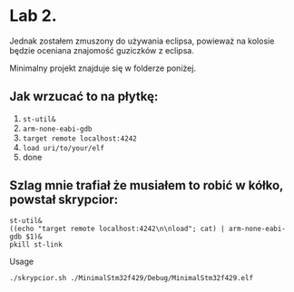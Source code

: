 # Lab 2.

Jednak zostałem zmuszony do używania eclipsa, powieważ na kolosie będzie oceniana znajomość guziczków z eclipsa. <br>

Minimalny projekt znajduje się w folderze poniżej. <br>

## Jak wrzucać to na płytkę:
1. ```st-util&```
2. ```arm-none-eabi-gdb```
3. ```target remote localhost:4242```
4. ```load uri/to/your/elf```
5. done

## Szlag mnie trafiał że musiałem to robić w kółko, powstał skrypcior:
```
st-util&
((echo "target remote localhost:4242\n\nload"; cat) | arm-none-eabi-gdb $1)&
pkill st-link
```
Usage
```./skrypcior.sh uri/to/your/elf
./skrypcior.sh ./MinimalStm32f429/Debug/MinimalStm32f429.elf
```
